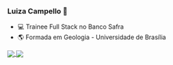 ### Luiza Campello 👋

- :computer: Trainee Full Stack no Banco Safra
- :earth_americas: Formada em Geologia - Universidade de Brasília


<a href="https://github.com/luizacampello/github-readme-stats">
  <img align="center" src="https://github-readme-stats.vercel.app/api?username=luizacampello&hide=issues&show_icons=true&theme=nord&include_all_commits=true&count_private=true" />
</a>
<a href="https://github.com/anuraghazra/convoychat">
  <img align="center" src="https://github-readme-stats.vercel.app/api/top-langs/?username=luizacampello&layout=compact&include_all_commits=true&langs_count=7&theme=nord"" />
</a>
